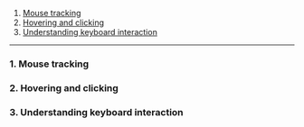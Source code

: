 1. [Mouse tracking](#1)
2. [Hovering and clicking](#2)
3. [Understanding keyboard interaction](#3)

---

### 1. Mouse tracking<a id="1"></a>

### 2. Hovering and clicking<a id="2"></a>

### 3. Understanding keyboard interaction<a id="3"></a>
